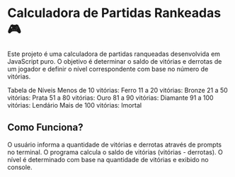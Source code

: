 # Calculadora de Partidas Rankeadas 🎮

Este projeto é uma calculadora de partidas ranqueadas desenvolvida em JavaScript puro. O objetivo é determinar o saldo de vitórias e derrotas de um jogador e definir o nível correspondente com base no número de vitórias.

Tabela de Níveis
Menos de 10 vitórias: Ferro
11 a 20 vitórias: Bronze
21 a 50 vitórias: Prata
51 a 80 vitórias: Ouro
81 a 90 vitórias: Diamante
91 a 100 vitórias: Lendário
Mais de 100 vitórias: Imortal

## Como Funciona?

O usuário informa a quantidade de vitórias e derrotas através de prompts no terminal.
O programa calcula o saldo de vitórias (vitórias - derrotas).
O nível é determinado com base na quantidade de vitórias e exibido no console.
